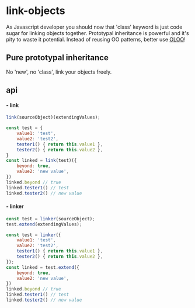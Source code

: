 # link-objects
As Javascript developer you should now that 'class' keyword is just code sugar for linking objects together. Prototypal inheritance is powerful and it's pity to waste it potential. Instead of reusing OO patterns, better use [OLOO](https://github.com/getify/You-Dont-Know-JS/blob/master/this%20&%20object%20prototypes/ch6.md#delegation-theory)!

## Pure prototypal inheritance
No 'new', no 'class', link your objects freely.

## api

#### **- link**
```js
link(sourceObject)(extendingValues);
```
```js
const test = {
    value1: 'test',
    value2: 'test2',
    tester1() { return this.value1 },
    tester2() { return this.value2 },
}
const linked = link(test)({
    beyond: true,
    value2: 'new value',
})
linked.beyond // true
linked.tester1() // test
linked.tester2() // new value
```

#### **- linker**
```js
const test = linker(sourceObject);
test.extend(extendingValues);
```
```js
const test = linker({
    value1: 'test',
    value2: 'test2',
    tester1() { return this.value1 },
    tester2() { return this.value2 },
});
const linked = test.extend({
    beyond: true,
    value2: 'new value',
})
linked.beyond // true
linked.tester1() // test
linked.tester2() // new value
```